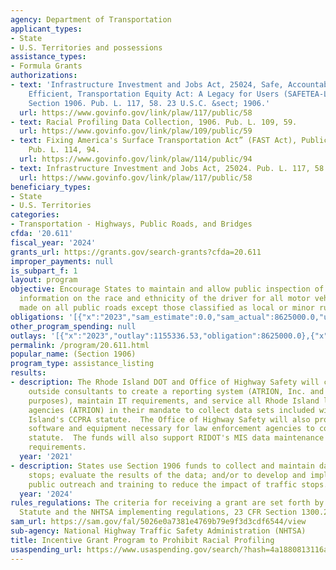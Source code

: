 ```yaml
---
agency: Department of Transportation
applicant_types:
- State
- U.S. Territories and possessions
assistance_types:
- Formula Grants
authorizations:
- text: 'Infrastructure Investment and Jobs Act, 25024, Safe, Accountable, Flexible,
    Efficient, Transportation Equity Act: A Legacy for Users (SAFETEA-LU) of 2005,
    Section 1906. Pub. L. 117, 58. 23 U.S.C. &sect; 1906.'
  url: https://www.govinfo.gov/link/plaw/117/public/58
- text: Racial Profiling Data Collection, 1906. Pub. L. 109, 59.
  url: https://www.govinfo.gov/link/plaw/109/public/59
- text: Fixing America's Surface Transportation Act” (FAST Act), Public Law 114-94.
    Pub. L. 114, 94.
  url: https://www.govinfo.gov/link/plaw/114/public/94
- text: Infrastructure Investment and Jobs Act, 25024. Pub. L. 117, 58.
  url: https://www.govinfo.gov/link/plaw/117/public/58
beneficiary_types:
- State
- U.S. Territories
categories:
- Transportation - Highways, Public Roads, and Bridges
cfda: '20.611'
fiscal_year: '2024'
grants_url: https://grants.gov/search-grants?cfda=20.611
improper_payments: null
is_subpart_f: 1
layout: program
objective: Encourage States to maintain and allow public inspection of statistical
  information on the race and ethnicity of the driver for all motor vehicle stops
  made on all public roads except those classified as local or minor rural roads.
obligations: '[{"x":"2023","sam_estimate":0.0,"sam_actual":8625000.0,"usa_spending_actual":7915752.93},{"x":"2024","sam_estimate":0.0,"sam_actual":8625000.0,"usa_spending_actual":2362911.23},{"x":"2025","sam_estimate":0.0,"sam_actual":10350000.0,"usa_spending_actual":10606709.04}]'
other_program_spending: null
outlays: '[{"x":"2023","outlay":1155336.53,"obligation":8625000.0},{"x":"2024","outlay":253871.63,"obligation":2362911.23},{"x":"2025","outlay":0.0,"obligation":10925000.0}]'
permalink: /program/20.611.html
popular_name: (Section 1906)
program_type: assistance_listing
results:
- description: The Rhode Island DOT and Office of Highway Safety will contract with
    outside consultants to create a reporting system (ATRION, Inc. and CCU for analytic
    purposes), maintain IT requirements, and service all Rhode Island law enforcement
    agencies (ATRION) in their mandate to collect data sets included within Rhode
    Island's CCPRA statute.  The Office of Highway Safety will also provide updated
    software and equipment necessary for law enforcement agencies to comply with the
    statute.  The funds will also support RIDOT's MIS data maintenance and service
    requirements.
  year: '2021'
- description: States use Section 1906 funds to collect and maintain data on traffic
    stops; evaluate the results of the data; and/or to develop and implement programs,
    public outreach and training to reduce the impact of traffic stops.
  year: '2024'
rules_regulations: The criteria for receiving a grant are set forth by the Federal
  Statute and the NHTSA implementing regulations, 23 CFR Section 1300.29.
sam_url: https://sam.gov/fal/5026e0a7381e4769b79e9f3d3cdf6544/view
sub-agency: National Highway Traffic Safety Administration (NHTSA)
title: Incentive Grant Program to Prohibit Racial Profiling
usaspending_url: https://www.usaspending.gov/search/?hash=4a1880813116aa616cda374d1540cb68
---
```

